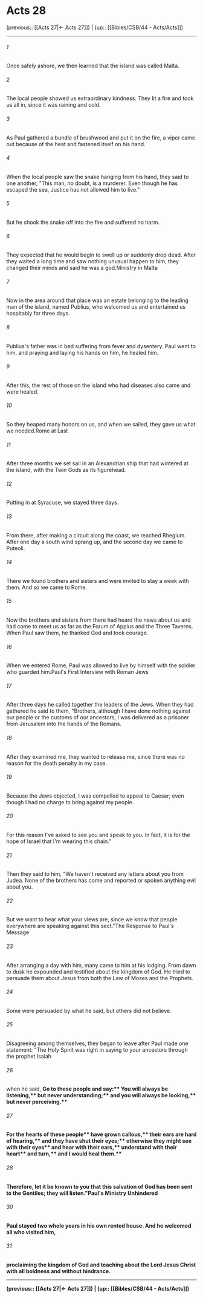 # Acts 28

(previous:: [[Acts 27|← Acts 27]]) | (up:: [[Bibles/CSB/44 - Acts/Acts]])

***


###### 1 
Once safely ashore, we then learned that the island was called Malta. 

###### 2 
The local people showed us extraordinary kindness. They lit a fire and took us all in, since it was raining and cold. 

###### 3 
As Paul gathered a bundle of brushwood and put it on the fire, a viper came out because of the heat and fastened itself on his hand. 

###### 4 
When the local people saw the snake hanging from his hand, they said to one another, "This man, no doubt, is a murderer. Even though he has escaped the sea, Justice has not allowed him to live." 

###### 5 
But he shook the snake off into the fire and suffered no harm. 

###### 6 
They expected that he would begin to swell up or suddenly drop dead. After they waited a long time and saw nothing unusual happen to him, they changed their minds and said he was a god.Ministry in Malta 

###### 7 
Now in the area around that place was an estate belonging to the leading man of the island, named Publius, who welcomed us and entertained us hospitably for three days. 

###### 8 
Publius's father was in bed suffering from fever and dysentery. Paul went to him, and praying and laying his hands on him, he healed him. 

###### 9 
After this, the rest of those on the island who had diseases also came and were healed. 

###### 10 
So they heaped many honors on us, and when we sailed, they gave us what we needed.Rome at Last 

###### 11 
After three months we set sail in an Alexandrian ship that had wintered at the island, with the Twin Gods as its figurehead. 

###### 12 
Putting in at Syracuse, we stayed three days. 

###### 13 
From there, after making a circuit along the coast, we reached Rhegium. After one day a south wind sprang up, and the second day we came to Puteoli. 

###### 14 
There we found brothers and sisters and were invited to stay a week with them. And so we came to Rome. 

###### 15 
Now the brothers and sisters from there had heard the news about us and had come to meet us as far as the Forum of Appius and the Three Taverns. When Paul saw them, he thanked God and took courage. 

###### 16 
When we entered Rome, Paul was allowed to live by himself with the soldier who guarded him.Paul's First Interview with Roman Jews 

###### 17 
After three days he called together the leaders of the Jews. When they had gathered he said to them, "Brothers, although I have done nothing against our people or the customs of our ancestors, I was delivered as a prisoner from Jerusalem into the hands of the Romans. 

###### 18 
After they examined me, they wanted to release me, since there was no reason for the death penalty in my case. 

###### 19 
Because the Jews objected, I was compelled to appeal to Caesar; even though I had no charge to bring against my people. 

###### 20 
For this reason I've asked to see you and speak to you. In fact, it is for the hope of Israel that I'm wearing this chain." 

###### 21 
Then they said to him, "We haven't received any letters about you from Judea. None of the brothers has come and reported or spoken anything evil about you. 

###### 22 
But we want to hear what your views are, since we know that people everywhere are speaking against this sect."The Response to Paul's Message 

###### 23 
After arranging a day with him, many came to him at his lodging. From dawn to dusk he expounded and testified about the kingdom of God. He tried to persuade them about Jesus from both the Law of Moses and the Prophets. 

###### 24 
Some were persuaded by what he said, but others did not believe. 

###### 25 
Disagreeing among themselves, they began to leave after Paul made one statement: "The Holy Spirit was right in saying to your ancestors through the prophet Isaiah 

###### 26 
when he said, <b class="quote">Go to these people and say:** <b class="quote">You will always be listening,** <b class="quote">but never understanding;** <b class="quote">and you will always be looking,** <b class="quote">but never perceiving.** 

###### 27 
<b class="quote">For the hearts of these people** <b class="quote">have grown callous,** <b class="quote">their ears are hard of hearing,** <b class="quote">and they have shut their eyes;** <b class="quote">otherwise they might see with their eyes** <b class="quote">and hear with their ears,** <b class="quote">understand with their heart** <b class="quote">and turn,** <b class="quote">and I would heal them.** 

###### 28 
Therefore, let it be known to you that this salvation of God has been sent to the Gentiles; they will listen."Paul's Ministry Unhindered 

###### 30 
Paul stayed two whole years in his own rented house. And he welcomed all who visited him, 

###### 31 
proclaiming the kingdom of God and teaching about the Lord Jesus Christ with all boldness and without hindrance.

***

(previous:: [[Acts 27|← Acts 27]]) | (up:: [[Bibles/CSB/44 - Acts/Acts]])
